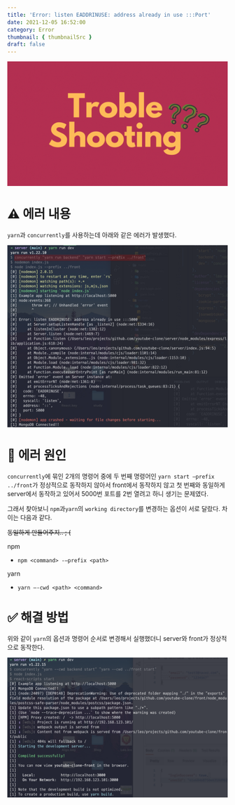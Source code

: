 ```yaml
---
title: 'Error: listen EADDRINUSE: address already in use :::Port'
date: 2021-12-05 16:52:00
category: Error
thumbnail: { thumbnailSrc }
draft: false
---
```


![](./images/thumbNail.gif)

# ⚠️ 에러 내용

`yarn`과 `concurrently`를 사용하는데 아래와 같은 에러가 발생했다.

![그림1. address already in use :::5000 에러](./images/yarn-concurrently-01.png)

# 📌 에러 원인

`concurrently`에 묶인 2개의 명령어 중에 두 번째 명령어인 `yarn start —prefix ../front`가 정상적으로 동작하지 않아서 front에서 동작하지 않고 첫 번째와 동일하게 server에서 동작하고 있어서 5000번 포트를 2번 열려고 하니 생기는 문제였다.

그래서 찾아보니 `npm`과`yarn`의 `working directory`를 변경하는 옵션이 서로 달랐다. 차이는 다음과 같다.

~~동일하게 만들어주지.. ; (~~

npm

- `npm <command> -—prefix <path>`

yarn

- `yarn —-cwd <path> <command>`

# ✅ 해결 방법

위와 같이 `yarn`의 옵션과 명령어 순서로 변경해서 실행했더니 server와 front가 정상적으로 동작한다.

![그림2. address already in use :::5000 해결](./images/yarn-concurrently-02.png)

<br/>
